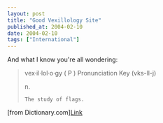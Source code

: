 ```yaml
---
layout: post
title: "Good Vexillology Site"
published_at: 2004-02-10
date: 2004-02-10
tags: ["International"]
---
```


And what I know you're all wondering:  

> vex·il·lol·o·gy    ( P )  Pronunciation Key  (vks-ll-j)  
> 
> n.  
> 
>     The study of flags.  

[from Dictionary.com][Link](http://www.flags.av.org/flags/)  